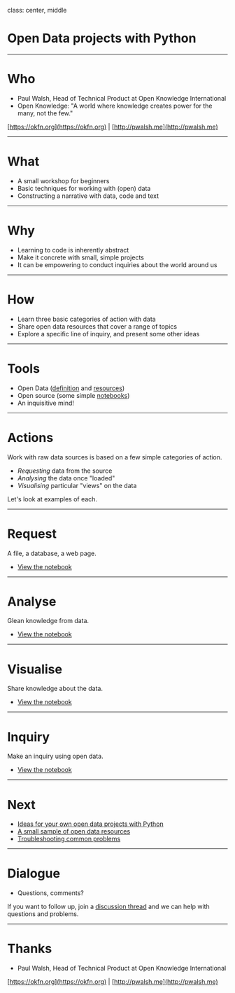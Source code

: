 class: center, middle

# Open Data projects with Python

---

# Who

- Paul Walsh, Head of Technical Product at Open Knowledge International
- Open Knowledge: "A world where knowledge creates power for the many, not the few."

[https://okfn.org](https://okfn.org) | [http://pwalsh.me](http://pwalsh.me)

---

# What

- A small workshop for beginners
- Basic techniques for working with (open) data
- Constructing a narrative with data, code and text

---

# Why

- Learning to code is inherently abstract
- Make it concrete with small, simple projects
- It can be empowering to conduct inquiries about the world around us

---

# How

- Learn three basic categories of action with data
- Share open data resources that cover a range of topics
- Explore a specific line of inquiry, and present some other ideas

---

# Tools

- Open Data ([definition](http://opendatahandbook.org/guide/en/what-is-open-data/) and [resources](https://github.com/pwalsh/notebooks/opendataprojects/README.md#resources))
- Open source (some simple [notebooks](https://github.com/pwalsh/notebooks/opendataprojects))
- An inquisitive mind!

---

# Actions

Work with raw data sources is based on a few simple categories of action.

- *Requesting* data from the source
- *Analysing* the data once "loaded"
- *Visualising* particular "views" on the data

Let's look at examples of each.

---

# Request

A file, a database, a web page.

- [View the notebook](https://github/pwalsh/notebooks/opendataprojects/request.ipynb)

---

# Analyse

Glean knowledge from data.

- [View the notebook](https://github/pwalsh/notebooks/opendataprojects/analyse.ipynb)

---

# Visualise

Share knowledge about the data.

- [View the notebook](https://github/pwalsh/notebooks/opendataprojects/visualise.ipynb)

---

# Inquiry

Make an inquiry using open data.

- [View the notebook](https://github/pwalsh/notebooks/opendataprojects/inquiry.ipynb)

---

# Next

- [Ideas for your own open data projects with Python](https://github.com/pwalsh/notebooks/opendataprojects/README.md#ideas)
- [A small sample of open data resources](https://github.com/pwalsh/notebooks/opendataprojects/README.md#resources)
- [Troubleshooting common problems](https://github.com/pwalsh/notebooks/opendataprojects/README.md#troubleshooting)

---

# Dialogue

- Questions, comments?

If you want to follow up, join a [discussion thread](https://discuss.okfn.org/t/open-data-projects-with-python/3620) and we can help with questions and problems.

---

# Thanks

- Paul Walsh, Head of Technical Product at Open Knowledge International

[https://okfn.org](https://okfn.org) | [http://pwalsh.me](http://pwalsh.me)
